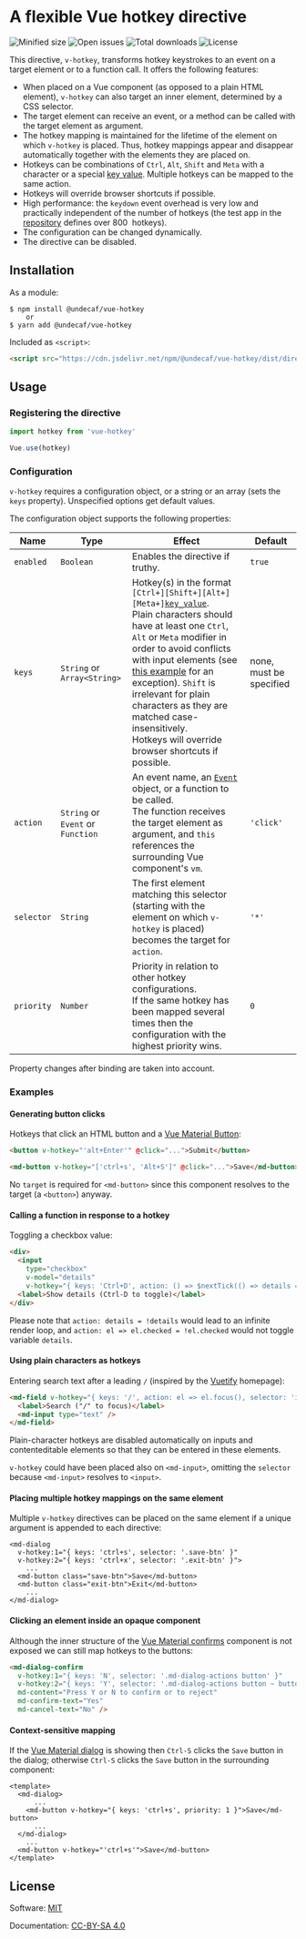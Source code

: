 # A flexible Vue hotkey directive

![Minified size](https://badgen.net/bundlephobia/min/@undecaf/vue-hotkey)
![Open issues](https://badgen.net/github/open-issues/undecaf/vue-hotkey)
![Total downloads](https://badgen.net/npm/dt/@undecaf/vue-hotkey)
![License](https://badgen.net/github/license/undecaf/vue-hotkey)

This directive, `v-hotkey`, transforms hotkey keystrokes to an event on a target element or to
a function call. It offers the following features:

+   When placed on a Vue component (as opposed to a plain HTML element), `v-hotkey` can also target
    an inner element, determined by a CSS selector.
+   The target element can receive an event, or a method can be called with the target 
    element as argument.
+   The hotkey mapping is maintained for the lifetime of the element on which 
    `v-hotkey` is placed. Thus, hotkey mappings appear and disappear automatically together
    with the elements they are placed on.
+   Hotkeys can be combinations of `Ctrl`, `Alt`, `Shift` and `Meta` with a character or a
    special [key value](https://developer.mozilla.org/en-US/docs/Web/API/KeyboardEvent/key/Key_Values).
    Multiple hotkeys can be mapped to the same action.
+   Hotkeys will override browser shortcuts if possible.
+   High performance: the `keydown` event overhead is very low and practically independent of the number
    of hotkeys (the test app in the [repository](https://github.com/undecaf/vue-hotkey) defines
    over 800&nbsp; hotkeys). 
+   The configuration can be changed dynamically.
+   The directive can be disabled.
   

## Installation

As a module:

```shell script
$ npm install @undecaf/vue-hotkey
    or
$ yarn add @undecaf/vue-hotkey
```

Included as `<script>`:

```html
<script src="https://cdn.jsdelivr.net/npm/@undecaf/vue-hotkey/dist/directives.min.js"></script>
```


## Usage

### Registering the directive

```javascript 1.8
import hotkey from 'vue-hotkey'

Vue.use(hotkey)
```


### Configuration

`v-hotkey` requires a configuration object, or a string or an array (sets the `keys` property).
Unspecified options get default values.

The configuration object supports the following properties:

| Name | Type | Effect | Default |
|------|------|--------|---------|
| `enabled` | `Boolean` | Enables the directive if truthy. | `true` |
| `keys` | `String` or `Array<String>` | Hotkey(s) in the format <code>[Ctrl+][Shift+][Alt+][Meta+]<a href="https://developer.mozilla.org/en-US/docs/Web/API/KeyboardEvent/key/Key_Values">key_value</a></code>.<br>Plain characters should have at least one `Ctrl`, `Alt` or `Meta` modifier in order to avoid conflicts with input elements (see [this example](#using-plain-characters-as-hotkeys) for an exception). `Shift` is irrelevant for plain characters as they are matched case-insensitively.<br>Hotkeys will override browser shortcuts if possible.| none, must be specified |
| `action` | `String` or `Event` or `Function` | An event name, an [`Event`](https://developer.mozilla.org/en-US/docs/Web/API/Event) object, or a function to be called.<br>The function receives the target element as argument, and `this` references the surrounding Vue component's `vm`. | `'click'` |
| `selector` | `String` | The first element matching this selector (starting with the element on which `v-hotkey` is placed) becomes the target for `action`. | `'*'` |
| `priority` | `Number` | Priority in relation to other hotkey configurations.<br>If the same hotkey has been mapped several times then the configuration with the highest priority wins. | `0` |

Property changes after binding are taken into account.


### Examples

#### Generating button clicks

Hotkeys that click an HTML button and a [Vue Material Button](https://vuematerial.io/components/button):

```html
<button v-hotkey="'alt+Enter'" @click="...">Submit</button>

<md-button v-hotkey="['ctrl+s', 'Alt+S']" @click="...">Save</md-button>
```

No `target` is required for `<md-button>` since this component resolves to the target
(a `<button>`) anyway.
 

#### Calling a function in response to a hotkey

Toggling a checkbox value:

```html
<div>
  <input
    type="checkbox"
    v-model="details"       
    v-hotkey="{ keys: 'Ctrl+D', action: () => $nextTick(() => details = !details) }">
  <label>Show details (Ctrl-D to toggle)</label>
</div>
```

Please note that `action: details = !details` would lead to an infinite render loop, and
`action: el => el.checked = !el.checked` would not toggle variable `details`.


#### Using plain characters as hotkeys

Entering search text after a leading `/` (inspired by the [Vuetify](https://vuetifyjs.com/) homepage):

```html
<md-field v-hotkey="{ keys: '/', action: el => el.focus(), selector: 'input' }">
  <label>Search ("/" to focus)</label>
  <md-input type="text" />
</md-field>
```

Plain-character hotkeys are disabled automatically on inputs and contenteditable elements
so that they can be entered in these elements.

`v-hotkey` could have been placed also on `<md-input>`, omitting the `selector` because `<md-input>`
resolves to `<input>`.


#### Placing multiple hotkey mappings on the same element

Multiple `v-hotkey` directives can be placed on the same element if a unique argument is appended
to each directive:

```vue
<md-dialog
  v-hotkey:1="{ keys: 'ctrl+s', selector: '.save-btn' }"
  v-hotkey:2="{ keys: 'ctrl+x', selector: '.exit-btn' }">
    ...
  <md-button class="save-btn">Save</md-button>
  <md-button class="exit-btn">Exit</md-button>
    ...
</md-dialog>
``` 


#### Clicking an element inside an opaque component

Although the inner structure of the [Vue Material confirms](https://vuematerial.io/components/dialog)
component is not exposed we can still map hotkeys to the buttons: 

```html
<md-dialog-confirm
  v-hotkey:1="{ keys: 'N', selector: '.md-dialog-actions button' }"
  v-hotkey:2="{ keys: 'Y', selector: '.md-dialog-actions button ~ button' }"
  md-content="Press Y or N to confirm or to reject"
  md-confirm-text="Yes"
  md-cancel-text="No" />
```


#### Context-sensitive mapping

If the [Vue Material dialog](https://vuematerial.io/components/dialog) is showing then `Ctrl-S` clicks
the `Save` button in the dialog; otherwise `Ctrl-S` clicks the `Save` button in the surrounding component:

```vue
<template>
  <md-dialog>
      ...
    <md-button v-hotkey="{ keys: 'ctrl+s', priority: 1 }">Save</md-button>
      ...
  </md-dialog>
    ...
  <md-button v-hotkey="'ctrl+s'">Save</md-button>
</template>
``` 


## License

Software: [MIT](http://opensource.org/licenses/MIT)

Documentation: [CC-BY-SA 4.0](http://creativecommons.org/licenses/by-sa/4.0/)
